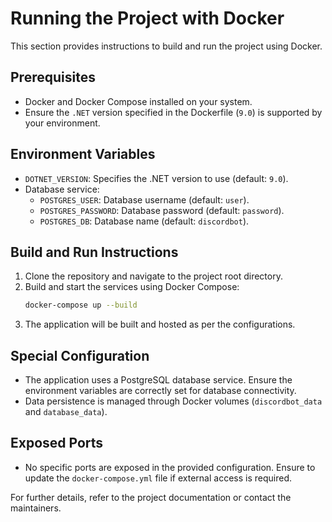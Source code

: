 # Running the Project with Docker

This section provides instructions to build and run the project using Docker.

## Prerequisites

- Docker and Docker Compose installed on your system.
- Ensure the `.NET` version specified in the Dockerfile (`9.0`) is supported by your environment.

## Environment Variables

- `DOTNET_VERSION`: Specifies the .NET version to use (default: `9.0`).
- Database service:
  - `POSTGRES_USER`: Database username (default: `user`).
  - `POSTGRES_PASSWORD`: Database password (default: `password`).
  - `POSTGRES_DB`: Database name (default: `discordbot`).

## Build and Run Instructions

1. Clone the repository and navigate to the project root directory.
2. Build and start the services using Docker Compose:
   ```bash
   docker-compose up --build
   ```
3. The application will be built and hosted as per the configurations.

## Special Configuration

- The application uses a PostgreSQL database service. Ensure the environment variables are correctly set for database connectivity.
- Data persistence is managed through Docker volumes (`discordbot_data` and `database_data`).

## Exposed Ports

- No specific ports are exposed in the provided configuration. Ensure to update the `docker-compose.yml` file if external access is required.

For further details, refer to the project documentation or contact the maintainers.